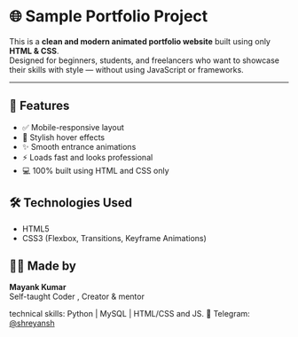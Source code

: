 # 🌐 Sample Portfolio Project

This is a **clean and modern animated portfolio website** built using only **HTML & CSS**.  
Designed for beginners, students, and freelancers who want to showcase their skills with style — without using JavaScript or frameworks.

---

## 🚀 Features

- ✅ Mobile-responsive layout
- 🎨 Stylish hover effects
- ✨ Smooth entrance animations
- ⚡ Loads fast and looks professional
- 💻 100% built using HTML and CSS only







## 🛠 Technologies Used

- HTML5
- CSS3 (Flexbox, Transitions, Keyframe Animations)




## 🧑‍💻 Made by

**Mayank Kumar**  
Self-taught Coder , Creator & mentor 

technical skills: Python | MySQL | HTML/CSS and JS.
📩 Telegram: [@shreyansh](https://t.me/shreyansh)


